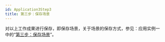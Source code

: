 ```yaml
---
id: Application3Step3
title: 第三步：保存场景  
---  
```

对以上工作成果进行保存，即保存场景，关于场景的保存方式，参见：应用实例一中的“[第三步：保存场景](Application1Step3)”。

